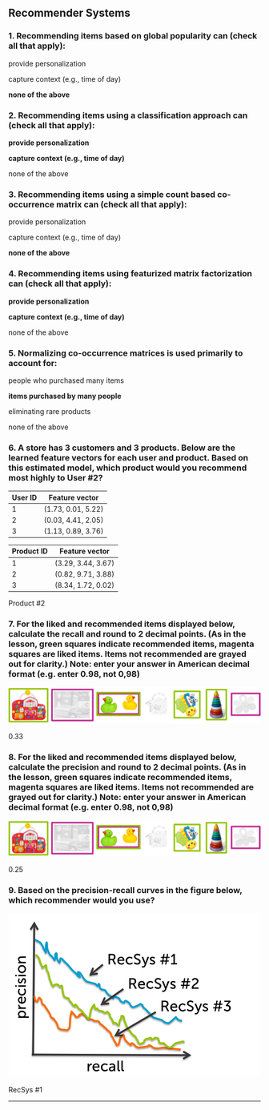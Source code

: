 ## Recommender Systems ##

### 1. Recommending items based on global popularity can (check all that apply): ###

provide personalization

capture context (e.g., time of day)

**none of the above**

### 2. Recommending items using a classification approach can (check all that apply): ###

**provide personalization**

**capture context (e.g., time of day)**

none of the above

### 3. Recommending items using a simple count based co-occurrence matrix can (check all that apply): ###

provide personalization

capture context (e.g., time of day)

**none of the above**

### 4. Recommending items using featurized matrix factorization can (check all that apply): ###

**provide personalization**

**capture context (e.g., time of day)**

none of the above

### 5. Normalizing co-occurrence matrices is used primarily to account for: ###

people who purchased many items

**items purchased by many people**

eliminating rare products

none of the above

### 6. A store has 3 customers and 3 products. Below are the learned feature vectors for each user and product. Based on this estimated model, which product would you recommend most highly to User #2? ###


| User ID |   Feature vector   |
| ------- | ------------------ |
| 1	      | (1.73, 0.01, 5.22) |
| 2	      | (0.03, 4.41, 2.05) |
| 3	      | (1.13, 0.89, 3.76) |

| Product ID |	Feature vector    |
| ---------- | ------------------ |
| 1	         | (3.29, 3.44, 3.67) |
| 2	         | (0.82, 9.71, 3.88) |
| 3	         | (8.34, 1.72, 0.02) |

Product #2

### 7. For the liked and recommended items displayed below, calculate the recall and round to 2 decimal points. (As in the lesson, green squares indicate recommended items, magenta squares are liked items. Items not recommended are grayed out for clarity.) Note: enter your answer in American decimal format (e.g. enter 0.98, not 0,98) ###

![Produts](quiz/products1.png "Products")

0.33

### 8. For the liked and recommended items displayed below, calculate the precision and round to 2 decimal points. (As in the lesson, green squares indicate recommended items, magenta squares are liked items. Items not recommended are grayed out for clarity.) Note: enter your answer in American decimal format (e.g. enter 0.98, not 0,98) ###

![Produts](quiz/products1.png "Products")

0.25

### 9. Based on the precision-recall curves in the figure below, which recommender would you use? ###

![Example of precision-recall curve](quiz/prec-rec-curve.png "Example of precision-recall curve")

RecSys #1

---



